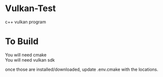 # Vulkan-Test
 c++ vulkan program

# To Build
You will need cmake  
You will need vulkan sdk  
  
once those are installed/downloaded, update .env.cmake with the locations.